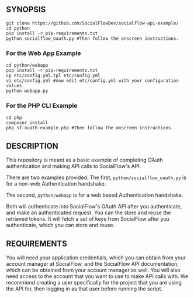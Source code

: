 ## SYNOPSIS

    git clone https://github.com/SocialFlowDev/socialflow-api-example/
    cd python
    pip install -r pip-requirements.txt
    python socialflow_oauth.py #Then follow the onscreen instructions.

### For the Web App Example

    cd python/webapp
    pip install -r pip-requirements.txt
    cp etc/config.yml.tpl etc/config.yml
    vi etc/config.yml #now edit etc/config.yml with your configuration values.
    python webapp.py

### For the PHP CLI Example

    cd php
    composer install
    php sf-ouath-example.php #Then follow the onscreen instructions.

## DESCRIPTION

This repository is meant as a basic example of completing OAuth
authentication and making API calls to SocialFlow's API.

There are two examples provided. The first,
`python/socialflow_oauth.py` is for a non-web Authentication
handshake.

The second, `python/webapp` is for a web based Authentication handshake.

Both will authenticate into SocialFlow's OAuth API after you
authenticate, and make an authenticated request. You can the store and
reuse the retrieved tokens.  It will fetch a set of keys from
SocialFlow after you authenticate, which you can store and reuse.


## REQUIREMENTS

You will need your application credentials, which you can obtain from
your account manager at SocialFlow, and the SocialFlow API
documentation, which can be obtained from your account manager as
well.  You will also need access to the account that you want to use
to make API calls with. We recommend creating a user specifically for
the project that you are using the API for, then logging in as that
user before running the script.
